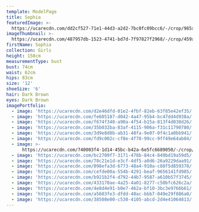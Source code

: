 ```yaml
---
template: ModelPage
title: Sophia
featuredImage: >-
  https://ucarecdn.com/dd2cf527-71e1-44d3-a2d2-7bc0fc09bcc6/-/crop/985x441/0,0/-/preview/
imageThumbnail: >-
  https://ucarecdn.com/487957db-1523-4741-bd7d-7f97827f2968/-/crop/459x604/121,11/-/preview/
firstName: Sophia
collection: Girls
height: 158cm
measurementType: bust
bust: 74cm
waist: 62cm
hips: 83cm
size: '12'
shoeSize: '6'
hair: Dark Brown
eyes: Dark Brown
imagePortfolio:
  - image: 'https://ucarecdn.com/d2e46dfd-01e2-4fbf-82eb-63f85e42ef35/'
  - image: 'https://ucarecdn.com/fe605187-d042-4a47-95b4-bc47dd4d938a/'
  - image: 'https://ucarecdn.com/f674f340-a90a-4f54-b15a-813f4d030d26/'
  - image: 'https://ucarecdn.com/35b032ba-83af-4115-906a-f31c11790780/'
  - image: 'https://ucarecdn.com/3d9e8d8b-ab31-48fa-9e07-0f4c1a0bb941/'
  - image: 'https://ucarecdn.com/fd9c002c-cf8e-4f70-99cc-9ff49e64ab04/'
  - image: >-
      https://ucarecdn.com/740003f4-1d14-45bc-b42a-6e5fc6689050/-/crop/632x890/0,58/-/preview/
  - image: 'https://ucarecdn.com/bc2709f7-3171-478b-84c4-849bd19a59d5/'
  - image: 'https://ucarecdn.com/78c21e1d-e3cf-4df5-a0d6-26a9229daa91/'
  - image: 'https://ucarecdn.com/098efa3d-6773-48a4-910a-c88f5d859370/'
  - image: 'https://ucarecdn.com/cefde00a-554b-4291-beaf-9656141fd985/'
  - image: 'https://ucarecdn.com/b921b2f4-d792-44b7-9587-a610b57f3745/'
  - image: 'https://ucarecdn.com/433170ae-4a25-4a01-8277-c50bfc626c2a/'
  - image: 'https://ucarecdn.com/4e8d4e91-b0e7-462a-bf10-3bc3e9766b61/'
  - image: 'https://ucarecdn.com/a5603fe3-dfdd-40ac-bbb7-049e29f886a0/'
  - image: 'https://ucarecdn.com/38508e00-c530-4105-abcd-2d4e41064813/'
---
```


